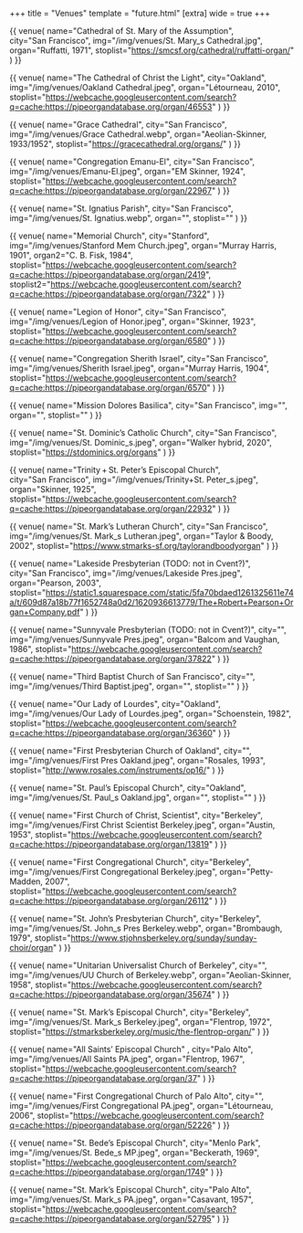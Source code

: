 +++
title = "Venues"
template = "future.html"
[extra]
wide = true
+++

<div class="venues">

<div class="large">

{{ venue(
  name="Cathedral of St. Mary of the Assumption",
  city="San&nbsp;Francisco",
  img="/img/venues/St. Mary_s Cathedral.jpg",
  organ="Ruffatti, 1971",
  stoplist="https://smcsf.org/cathedral/ruffatti-organ/"
) }}

{{ venue(
  name="The Cathedral of Christ the Light",
  city="Oakland",
  img="/img/venues/Oakland Cathedral.jpeg",
  organ="Létourneau, 2010",
  stoplist="https://webcache.googleusercontent.com/search?q=cache:https://pipeorgandatabase.org/organ/46553"
) }}

{{ venue(
  name="Grace Cathedral",
  city="San&nbsp;Francisco",
  img="/img/venues/Grace Cathedral.webp",
  organ="Aeolian-Skinner, 1933/1952",
  stoplist="https://gracecathedral.org/organs/"
) }}

</div>

<div class="small">

{{ venue(
  name="Congregation Emanu-El",
  city="San&nbsp;Francisco",
  img="/img/venues/Emanu-El.jpeg",
  organ="EM Skinner, 1924",
  stoplist="https://webcache.googleusercontent.com/search?q=cache:https://pipeorgandatabase.org/organ/22967"
) }}

{{ venue(
  name="St. Ignatius Parish",
  city="San&nbsp;Francisco",
  img="/img/venues/St. Ignatius.webp",
  organ="",
  stoplist=""
) }}

{{ venue(
  name="Memorial Church",
  city="Stanford",
  img="/img/venues/Stanford Mem Church.jpeg",
  organ="Murray Harris, 1901",
  organ2="C. B. Fisk, 1984",
  stoplist="https://webcache.googleusercontent.com/search?q=cache:https://pipeorgandatabase.org/organ/2419",
  stoplist2="https://webcache.googleusercontent.com/search?q=cache:https://pipeorgandatabase.org/organ/7322"
) }}

{{ venue(
  name="Legion of Honor",
  city="San&nbsp;Francisco",
  img="/img/venues/Legion of Honor.jpeg",
  organ="Skinner, 1923",
  stoplist="https://webcache.googleusercontent.com/search?q=cache:https://pipeorgandatabase.org/organ/6580"
) }}

{{ venue(
  name="Congregation Sherith Israel",
  city="San&nbsp;Francisco",
  img="/img/venues/Sherith Israel.jpeg",
  organ="Murray Harris, 1904",
  stoplist="https://webcache.googleusercontent.com/search?q=cache:https://pipeorgandatabase.org/organ/6570"
) }}

{{ venue(
  name="Mission Dolores Basilica",
  city="San&nbsp;Francisco",
  img="",
  organ="",
  stoplist=""
) }}

{{ venue(
  name="St. Dominic’s Catholic Church",
  city="San&nbsp;Francisco",
  img="/img/venues/St. Dominic_s.jpeg",
  organ="Walker hybrid, 2020",
  stoplist="https://stdominics.org/organs"
) }}

{{ venue(
  name="Trinity&thinsp;+&thinsp;St. Peter’s Episcopal Church",
  city="San&nbsp;Francisco",
  img="/img/venues/Trinity+St. Peter_s.jpeg",
  organ="Skinner, 1925",
  stoplist="https://webcache.googleusercontent.com/search?q=cache:https://pipeorgandatabase.org/organ/22932"
) }}

{{ venue(
  name="St. Mark’s Lutheran Church",
  city="San&nbsp;Francisco",
  img="/img/venues/St. Mark_s Lutheran.jpeg",
  organ="Taylor & Boody, 2002",
  stoplist="https://www.stmarks-sf.org/taylorandboodyorgan"
) }}

{{ venue(
  name="Lakeside Presbyterian <span class=inline-todo>(TODO: not in Cvent?)</span>",
  city="San&nbsp;Francisco",
  img="/img/venues/Lakeside Pres.jpeg",
  organ="Pearson, 2003",
  stoplist="https://static1.squarespace.com/static/5fa70bdaed1261325611e74a/t/609d87a18b77f1652748a0d2/1620936613779/The+Robert+Pearson+Organ+Company.pdf"
) }}

{{ venue(
  name="Sunnyvale Presbyterian <span class=inline-todo>(TODO: not in Cvent?)</span>",
  city="",
  img="/img/venues/Sunnyvale Pres.jpeg",
  organ="Balcom and Vaughan, 1986",
  stoplist="https://webcache.googleusercontent.com/search?q=cache:https://pipeorgandatabase.org/organ/37822"
) }}

{{ venue(
  name="Third Baptist Church of San&nbsp;Francisco",
  city="",
  img="/img/venues/Third Baptist.jpeg",
  organ="",
  stoplist=""
) }}

{{ venue(
  name="Our Lady of Lourdes",
  city="Oakland",
  img="/img/venues/Our Lady of Lourdes.jpeg",
  organ="Schoenstein, 1982",
  stoplist="https://webcache.googleusercontent.com/search?q=cache:https://pipeorgandatabase.org/organ/36360"
) }}

{{ venue(
  name="First Presbyterian Church of Oakland",
  city="",
  img="/img/venues/First Pres Oakland.jpeg",
  organ="Rosales, 1993",
  stoplist="http://www.rosales.com/instruments/op16/"
) }}

{{ venue(
  name="St. Paul’s Episcopal Church",
  city="Oakland",
  img="/img/venues/St. Paul_s Oakland.jpg",
  organ="",
  stoplist=""
) }}

{{ venue(
  name="First Church of Christ, Scientist",
  city="Berkeley",
  img="/img/venues/First Christ Scientist Berkeley.jpeg",
  organ="Austin, 1953",
  stoplist="https://webcache.googleusercontent.com/search?q=cache:https://pipeorgandatabase.org/organ/13819"
) }}

{{ venue(
  name="First Congregational Church",
  city="Berkeley",
  img="/img/venues/First Congregational Berkeley.jpeg",
  organ="Petty-Madden, 2007",
  stoplist="https://webcache.googleusercontent.com/search?q=cache:https://pipeorgandatabase.org/organ/26112"
) }}

{{ venue(
  name="St. John’s Presbyterian Church",
  city="Berkeley",
  img="/img/venues/St. John_s Pres Berkeley.webp",
  organ="Brombaugh, 1979",
  stoplist="https://www.stjohnsberkeley.org/sunday/sunday-choir/organ"
) }}

{{ venue(
  name="Unitarian Universalist Church of Berkeley",
  city="",
  img="/img/venues/UU Church of Berkeley.webp",
  organ="Aeolian-Skinner, 1958",
  stoplist="https://webcache.googleusercontent.com/search?q=cache:https://pipeorgandatabase.org/organ/35674"
) }}

{{ venue(
  name="St. Mark’s Episcopal Church",
  city="Berkeley",
  img="/img/venues/St. Mark_s Berkeley.jpeg",
  organ="Flentrop, 1972",
  stoplist="https://stmarksberkeley.org/music/the-flentrop-organ/"
) }}

{{ venue(
  name="All Saints’ Episcopal Church" ,
  city="Palo&nbsp;Alto",
  img="/img/venues/All Saints PA.jpeg",
  organ="Flentrop, 1967",
  stoplist="https://webcache.googleusercontent.com/search?q=cache:https://pipeorgandatabase.org/organ/37"
) }}

{{ venue(
  name="First Congregational Church of Palo&nbsp;Alto",
  city="",
  img="/img/venues/First Congregational PA.jpeg",
  organ="Létourneau, 2006",
  stoplist="https://webcache.googleusercontent.com/search?q=cache:https://pipeorgandatabase.org/organ/52226"
) }}

{{ venue(
  name="St. Bede’s Episcopal Church",
  city="Menlo&nbsp;Park",
  img="/img/venues/St. Bede_s MP.jpeg",
  organ="Beckerath, 1969",
  stoplist="https://webcache.googleusercontent.com/search?q=cache:https://pipeorgandatabase.org/organ/1749"
) }}

{{ venue(
  name="St. Mark’s Episcopal Church",
  city="Palo&nbsp;Alto",
  img="/img/venues/St. Mark_s PA.jpeg",
  organ="Casavant, 1957",
  stoplist="https://webcache.googleusercontent.com/search?q=cache:https://pipeorgandatabase.org/organ/52795"
) }}

</div>

</div>
